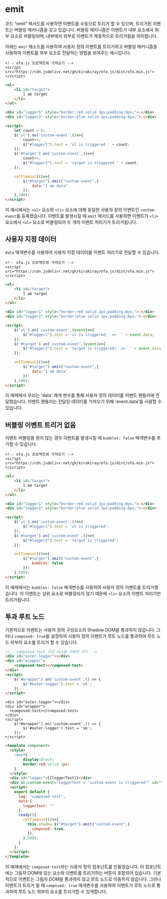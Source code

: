 # emit

코드 "emit" 메서드를 사용하면 이벤트를 수동으로 트리거 할 수 있으며, 트리거된 이벤트는 버블링 메커니즘을 갖고 있습니다. 버블링 메커니즘은 이벤트가 내부 요소에서 외부 요소로 버블링되며, 내부에서 외부로 이벤트가 계층적으로 트리거됨을 의미합니다.

아래는 `emit` 메소드를 사용하여 사용자 정의 이벤트를 트리거하고 버블링 메커니즘을 사용하여 이벤트를 외부 요소로 전달하는 방법을 보여주는 예시입니다.

<html-viewer>

```
<!-- ofa.js 프로젝트에 가져오기 -->
<script src="https://cdn.jsdelivr.net/gh/kirakiray/ofa.js/dist/ofa.min.js"></script>
```

```html
<ul>
    <li id="target">
        I am target
    </li>
</ul>

<div id="logger1" style="border:red solid 1px;padding:8px;">-</div>
<div id="logger2" style="border:blue solid 1px;padding:8px;">-</div>

<script>
    let count = 0;
    $('ul').on('custom-event',()=>{
        count++;
        $("#logger1").text = 'ul is triggered ' + count;
    });
    $('#target').on('custom-event',()=>{
        count++;
        $("#logger2").text = 'target is triggered ' + count;
    });

    setTimeout(()=>{
        $("#target").emit("custom-event",{
            data:"I am data"
        });
    },500);
</script>
```

</html-viewer>

이 예시에서는 `<ul>` 요소와 `<li>` 요소에 대해 동일한 사용자 정의 이벤트인 `custom-event`를 등록했습니다. 이벤트를 발생시킬 때 `emit` 메서드를 사용하면 이벤트가 `<li>` 요소에서 `<ul>` 요소로 버블링되어 두 개의 이벤트 처리기가 트리거됩니다.

## 사용자 지정 데이터

`data` 매개변수를 사용하여 사용자 지정 데이터를 이벤트 처리기로 전달할 수 있습니다.

<html-viewer>

```
<!-- ofa.js 프로젝트에 가져오기 -->
<script src="https://cdn.jsdelivr.net/gh/kirakiray/ofa.js/dist/ofa.min.js"></script>
```

```html
<ul>
    <li id="target">
        I am target
    </li>
</ul>

<div id="logger1" style="border:red solid 1px;padding:8px;">-</div>
<div id="logger2" style="border:blue solid 1px;padding:8px;">-</div>

<script>
    $('ul').on('custom-event',(event)=>{
        $("#logger1").text = 'ul is triggered;  =>  ' + event.data;
    });
    $('#target').on('custom-event',(event)=>{
        $("#logger2").text = 'target is triggered;  =>  ' + event.data;
    });

    setTimeout(()=>{
        $("#target").emit("custom-event",{
            data:"I am data"
        });
    },500);
</script>
```

</html-viewer>

이 예제에서 우리는 'data' 매개 변수를 통해 사용자 정의 데이터를 이벤트 핸들러에 전달했습니다. 이벤트 핸들러는 전달된 데이터를 가져오기 위해 'event.data'를 사용할 수 있습니다.

## 버블링 이벤트 트리거 없음

이벤트 버블링을 원치 않는 경우 이벤트를 발생시킬 때 `bubbles: false` 매개변수를 추가할 수 있습니다.

<html-viewer>

```
<!-- ofa.js 프로젝트에 가져오기 -->
<script src="https://cdn.jsdelivr.net/gh/kirakiray/ofa.js/dist/ofa.min.js"></script>
```

```html
<ul>
    <li id="target">
        I am target
    </li>
</ul>

<div id="logger1" style="border:red solid 1px;padding:8px;">-</div>
<div id="logger2" style="border:blue solid 1px;padding:8px;">-</div>

<script>
    $('ul').on('custom-event',()=>{
        $("#logger1").text = 'ul is triggered';
    });
    $('#target').on('custom-event',()=>{
        $("#logger2").text = 'target is triggered';
    });

    setTimeout(()=>{
        $("#target").emit("custom-event",{
            bubbles: false
        });
    },500);
</script>
```

</html-viewer>

이 예제에서는 `bubbles: false` 매개변수를 사용하여 사용자 정의 이벤트를 트리거했습니다. 이 이벤트는 상위 요소로 버블링되지 않기 때문에 `<li>` 요소의 이벤트 처리기만 트리거됩니다.

## 투과 루트 노드

기본적으로 이벤트는 사용자 정의 구성요소의 Shadow DOM을 통과하지 않습니다. 그러나 `composed: true`를 설정하여 사용자 정의 이벤트가 루트 노드를 통과하여 루트 노드 외부의 요소를 트리거 할 수 있습니다.

```html
<!-- composed-test 구성 요소를 사용한 코드 -->
<div id="outer-logger"></div>
<div id="wrapper">
    <composed-test></composed-test>
</div>
<script>
    $("#wrapper").on('custom-event',() => {
        $('#outer-logger').text = 'ok';
    });
</script>
```

<comp-viewer comp-name="composed-test">

```
<div id="outer-logger"></div>
<div id="wrapper">
  <composed-test></composed-test>
</div>
<script>
    $("#wrapper").on('custom-event',() => {
        $('#outer-logger').text = 'ok';
    });
</script>
```

```html
<template component>
  <style>
    :host{
        display:block;
        border:red solid 1px;
    }
  </style>  
  <div id="logger">{{loggerText}}</div>
  <div on:custom-event="loggerText = 'custom event is triggered'" id="target"></div>
  <script>
    export default {
      tag: "composed-test",
      data:{
        loggerText: ""
      },
      ready(){
        setTimeout(()=>{
          this.shadow.$("#target").emit("custom-event",{
            composed: true,
          });
        },500);
      }
    };
  </script>
</template>
```

</comp-viewer>

이 예제에서는 `composed-test`라는 사용자 정의 컴포넌트를 만들었습니다. 이 컴포넌트에는 그림자 DOM에 있는 요소와 이벤트를 트리거하는 버튼이 포함되어 있습니다. 기본적으로 이벤트는 그림자 DOM을 통과하지 않고 루트 노드로 이동하지 않습니다. 그러나 이벤트가 트리거 될 때 `composed: true` 매개변수를 사용하여 이벤트가 루트 노드로 통과하여 루트 노드 외부의 요소를 트리거할 수 있게합니다.